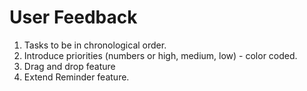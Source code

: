 # User Feedback

1. Tasks to be in chronological order.
2. Introduce priorities (numbers or high, medium, low) - color coded.
3. Drag and drop feature
4. Extend Reminder feature.
